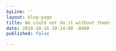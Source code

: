 ```yaml
---
byLine: ''
layout: blog-page
title: We could not do it without them!
date: 2018-10-16 10:14:08 -0400
published: false

---
```

